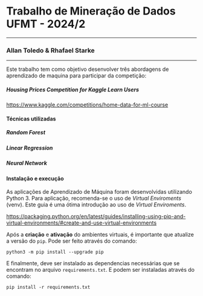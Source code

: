 # Trabalho de Mineração de Dados UFMT - 2024/2
---
### Allan Toledo & Rhafael Starke
---
Este trabalho tem como objetivo desenvolver três abordagens de aprendizado de maquina para participar da competição:
##### Housing Prices Competition for Kaggle Learn Users
https://www.kaggle.com/competitions/home-data-for-ml-course

#### Técnicas utilizadas
##### Random Forest
##### Linear Regression
##### Neural Network
#### Instalação e execução
As aplicações de Aprendizado de Máquina foram desenvolvidas utilizando Python 3. Para aplicação, recomenda-se o uso de _Virtual Enviroments_ (venv). Este guia é uma ótima introdução ao uso de _Virtual Enviroments_.

https://packaging.python.org/en/latest/guides/installing-using-pip-and-virtual-environments/#create-and-use-virtual-environments

Após a **criação** e **ativação** do ambientes virtuais, é importante que atualize a versão do `pip`. Pode ser feito através do comando:

`python3 -m pip install --upgrade pip`

E finalmente, deve ser instalado as dependencias necessárias que se encontram no arquivo `requirements.txt`. E podem ser instaladas através do comando:

`pip install -r requirements.txt`

